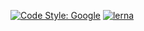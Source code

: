 [![Code Style: Google](https://img.shields.io/badge/code%20style-google-blueviolet.svg)](https://github.com/google/gts)
[![lerna](https://img.shields.io/badge/maintained%20with-lerna-cc00ff.svg)](https://lerna.js.org/)
